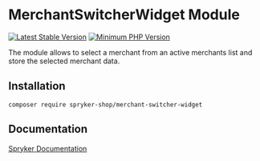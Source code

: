 # MerchantSwitcherWidget Module
[![Latest Stable Version](https://poser.pugx.org/spryker-shop/merchant-switcher-widget/v/stable.svg)](https://packagist.org/packages/spryker-shop/merchant-switcher-widget)
[![Minimum PHP Version](https://img.shields.io/badge/php-%3E%3D%208.0-8892BF.svg)](https://php.net/)

The module allows to select a merchant from an active merchants list and store the selected merchant data.

## Installation

```
composer require spryker-shop/merchant-switcher-widget
```

## Documentation

[Spryker Documentation](https://docs.spryker.com)
